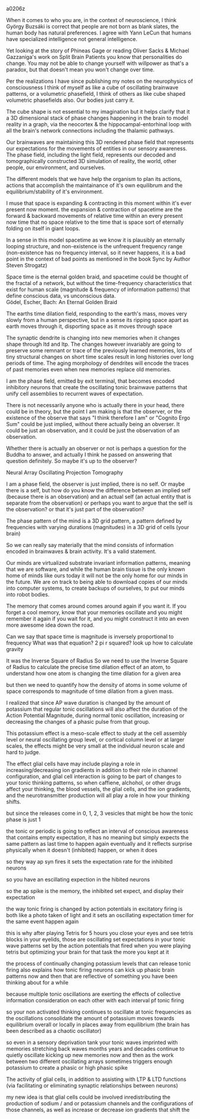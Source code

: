 a0206z

When it comes to who you are, in the context of neuroscience, I think György Buzsáki is correct that people are not born as blank slates, the human body has natural preferences. I agree with Yann LeCun that humans have specialized intelligence not general intelligence.

Yet looking at the story of Phineas Gage or reading Oliver Sacks & Michael Gazzaniga's work on Split Brain Patients you know that personalities do change. You may not be able to change yourself with willpower as that's a paradox, but that doesn't mean you won't change over time.

Per the realizations I have since publishing my notes on the neurophysics of consciousness I think of myself as like a cube of oscillating brainwave patterns, or a volumetric phasefield, I think of others as like cube shaped volumetric phasefields also. Our bodies just carry it.

The cube shape is not essential to my imagination but it helps clarify that it a 3D dimensional stack of phase changes happening in the brain to model reality in a graph, via the neocortex & the hippocampal-entorhinal loop with all the brain's network connections including the thalamic pathways.

Our brainwaves are maintaining this 3D rendered phase field that represents our expectations for the movements of entities in our sensory awareness. The phase field, including the light field, represents our decoded and tomographically constructed 3D simulation of reality, the world, other people, our environment, and ourselves.

The different models that we have help the organism to plan its actions, actions that accomplish the maintainance of it's own equilibrum and the equilibrium/stability of it's environment.

I muse that space is expanding & contracting in this moment within it's ever present now moment. the expansion & contraction of spacetime are the forward & backward movements of relative time within an every present now time that no space relative to the time that is space sort of eternally folding on itself in giant loops.

In a sense in this model spacetime as we know it is plausibly an eternally looping structure, and non-existence is the unfrequent frequency range (non-existence has no frequency interval, so it never happens, it is a bad point in the context of bad points as mentioned in the book Sync by Author Steven Strogatz)

Space time is the eternal golden braid, and spacetime could be thought of the fractal of a network, but without the time-frequency characteristics that exist for human scale (magnitude & frequency of information patterns) that define conscious data, vs unconscious data.  
Gödel, Escher, Bach: An Eternal Golden Braid 

The earths time dilation field, responding to the earth's mass, moves very slowly from a human perspective, but in a sense its ripping space apart as earth moves through it, disporting space as it moves through space

The synaptic dendrite is changing into new memories when it changes shape through ltd and ltp. The changes however invariably are going to preserve some remnant or trace of the previously learned memories, lots of tiny structural changes on short time scales result in long histories over long periods of time. The aging morphology of dendrites will encode the traces of past memories even when new memories replace old memories.

I am the phase field, emitted by exit terminal, that becomes encoded inhibitory neurons that create the oscillating tonic brainwave patterns that unify cell assemblies to recurrent waves of expectation.

There is not necessarily anyone who is actually there in your head, there could be in theory, but the point I am making is that the observer, or the existence of the observe that says "I think therefore I am" or "Cognito Ergo Sum" could be just implied, without there actually being an obverser. It could be just an observation, and it could be just the observation of an observation.

Whether there is actually an observer or not is perhaps a question for the Buddha to answer, and actually I think he passed on answering that question definitely. So maybe it's up to the observer?

Neural Array Oscillating Projection Tomography

I am a phase field, the observer is just implied, there is no self. Or maybe there is a self, but how do you know the difference between an implied self (because there is an observation) and an actual self (an actual entity that is separate from the observation) or perhaps you want to argue that the self is the observation? or that it's just part of the observation?

The phase pattern of the mind is a 3D grid pattern, a pattern defined by frequencies with varying durations (magnitudes) in a 3D grid of cells (your brain)

So we can really say materially that the mind consists of information encoded in brainwaves & brain activity. It's a valid statement.

Our minds are virtualized substrate invariant information patterns, meaning that we are software, and while the human brain tissue is the only known home of minds like ours today it will not be the only home for our minds in the future. We are on track to being able to download copies of our minds into computer systems, to create backups of ourselves, to put our minds into robot bodies.

The memory that comes around comes around again if you want it. If you forget a cool memory, know that your memories oscillate and you might remember it again if you wait for it, and you might construct it into an even more awesome idea down the road.

Can we say that space time is magnitude is inversely proportional to frequency 
What was that equation?
2 pi r squared? look up how to calculate gravity

It was the Inverse Square of Radius
So we need to use the Inverse Square of Radius to calculate the precise time dilation effect of an atom, to understand how one atom is changing the time dilation for a given area

but then we need to quantify how the density of atoms in some volume of space corresponds to magnitude of time dilation from a given mass.


I realized that since AP wave duration is changed by the amount of potassium
that regular tonic oscillations will also affect the duration of the Action Potential Magnitude, during normal tonic oscillation, increasing or decreasing the changes of a phasic pulse from that group.

This potassium effect is a meso-scale effect to study at the cell assembly level or neural oscillating group level, or cortical column level or at larger scales, the effects might be very small at the individual neuron scale and hard to judge.

The effect glial cells have may include playing a role in increasing/decreasing ion gradients in addition to their role in channel configuration, and glial cell interaction is going to be part of changes to your tonic thinking patterns, so when caffiene, alchohol, or other drugs affect your thinking, the blood vessels, the glial cells, and the ion gradients, and the neurotransmitter production will all play a role in how your thinking shifts.

but since the releases come in 0, 1, 2, 3 vesicles that might be how the tonic phase is just 1

the tonic or periodic is going to reflect an interval of conscious awareness that contains empty expectation, it has no meaning but simply expects the same pattern as last time to happen again eventually and it reflects surprise physically when it doesn't (inhibited) happen, or when it does

so they way ap syn fires it sets the expectation rate for the inhibited neurons

so you have an escillating expection in the hibited neurons

so the ap spike is the memory, the inhibited set expect, and display their expectation

the way tonic firing is changed by action potentials in excitatory firing is both like a photo taken of light and it sets an oscillating expectation timer for the same event happen again

this is why after playing Tetris for 5 hours you close your eyes and see tetris blocks in your eyelids, those are oscillating set expectations in your tonic wave patterns set by the action potentials that fired when you were playing tetris but optimizing your brain for that task the more you kept at it

the process of continually changing potassium levels that can release tonic firing also explains how tonic firing neurons can kick up phasic brain patterns now and then that are reflective of something you have been thinking about for a while

because multiple tonic oscillations are exerting the effects of collective information consideration on each other with each interval pf tonic firing

so your non activated thinking continues to oscillate at tonic frequencies as the oscillations consolidate the amount of potassium moves towards equilibrium overall or locally in places away from equilibrium (the brain has been described as a chaotic oscillator) 

so even in a sensory deprivation tank your tonic waves imprinted with memories stretching back waves months years and decades continue to quietly oscillate kicking up new memories now and then as the work between two different oscillating arrays sometimes triggers enough potassium to create a phasic or high phasic spike

The activity of glial cells, in addition to assisting with LTP & LTD functions (via facilitating or eliminating synaptic relationships between neurons) 

my new idea is that glial cells could be involved inredistributing the production of sodium / and or potassium channels and the configurations of those channels, as well as increase or decrease ion gradients that shift the


